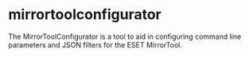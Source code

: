# mirrortoolconfigurator

The MirrorToolConfigurator is a tool to aid in configuring command line parameters and JSON filters for the ESET MirrorTool.
